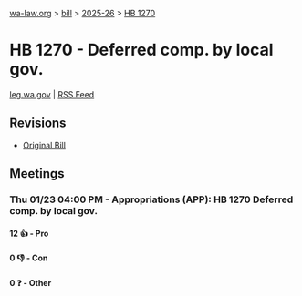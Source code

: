 [wa-law.org](/) > [bill](/bill/) > [2025-26](/bill/2025-26/) > [HB 1270](/bill/2025-26/hb/1270/)

# HB 1270 - Deferred comp. by local gov.
[leg.wa.gov](https://app.leg.wa.gov/billsummary?BillNumber=1270&Year=2025&Initiative=false) | [RSS Feed](./rss.xml)

## Revisions
* [Original Bill](1/)

## Meetings
### Thu 01/23 04:00 PM - Appropriations (APP): HB 1270 Deferred comp. by local gov.
#### 12 👍 - Pro

#### 0 👎 - Con

#### 0 ❓ - Other
